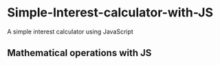 # Simple-Interest-calculator-with-JS
A simple interest calculator using JavaScript
## Mathematical operations with JS
